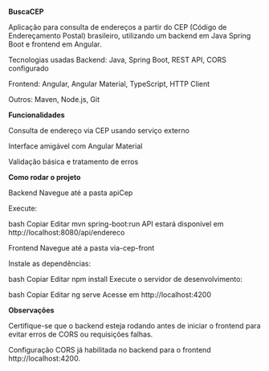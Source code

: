 **BuscaCEP**

Aplicação para consulta de endereços a partir do CEP (Código de Endereçamento Postal) brasileiro, utilizando um backend em Java Spring Boot e frontend em Angular.

Tecnologias usadas
Backend: Java, Spring Boot, REST API, CORS configurado

Frontend: Angular, Angular Material, TypeScript, HTTP Client

Outros: Maven, Node.js, Git

**Funcionalidades**

Consulta de endereço via CEP usando serviço externo

Interface amigável com Angular Material

Validação básica e tratamento de erros

**Como rodar o projeto**

Backend
Navegue até a pasta apiCep

Execute:

bash
Copiar
Editar
mvn spring-boot:run
API estará disponível em http://localhost:8080/api/endereco

Frontend
Navegue até a pasta via-cep-front

Instale as dependências:

bash
Copiar
Editar
npm install
Execute o servidor de desenvolvimento:

bash
Copiar
Editar
ng serve
Acesse em http://localhost:4200

**Observações**

Certifique-se que o backend esteja rodando antes de iniciar o frontend para evitar erros de CORS ou requisições falhas.

Configuração CORS já habilitada no backend para o frontend http://localhost:4200.
